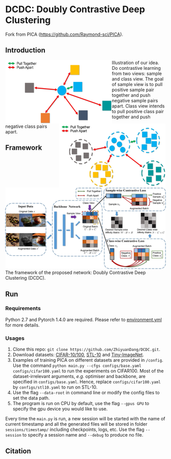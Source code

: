 # DCDC: Doubly Contrastive Deep Clustering

Fork from PICA (https://github.com/Raymond-sci/PICA).

## Introduction



<img width="335" height="200" src="image/ill_sample.jpg" alt="sample view" style="float:left"/>

<img width="335" height="200" src="image/ill_class.jpg" alt="class view" style="float:right"/>


<p> Illustration of our idea. Do contrastive learning from two views: sample and class view. The goal of sample view is to pull positive sample pair together and push negative sample pairs apart. Class view intends to pull positive class pair together and push negative class pairs apart. </p>

## Framework

<img src="image/structure.jpg" width="800" />
The framework of the proposed network: Doubly Contrastive Deep Clustering (DCDC).


## Run
### Requirements
Python 2.7 and Pytorch 1.4.0 are required. Please refer to [environment.yml](./environment.yml) for more details.
### Usages
1. Clone this repo: `git clone https://github.com/ZhiyuanDang/DCDC.git`.
2. Download datasets: [CIFAR-10/100](https://www.cs.toronto.edu/~kriz/cifar.html), [STL-10](http://ai.stanford.edu/~acoates/stl10/) and [Tiny-ImageNet](http://cs231n.stanford.edu/tiny-imagenet-200.zip).
3. Examples of training PICA on different datasets are provided in `/config`. Use the command `python main.py --cfgs configs/base.yaml configs/cifar100.yaml` to run the experiments on CIFAR100. Most of the dataset-irrelevant arguments, *e.g.* optimiser and backbone, are specified in `configs/base.yaml`. Hence, replace `configs/cifar100.yaml` by `configs/stl10.yaml` to run on STL-10. 
4. Use the flag `--data-root` in command line or modify the config files to set the data path.
5. The program is run on CPU by default, use the flag `--gpus GPU` to specify the gpu device you would like to use.

Every time the `main.py` is run, a new session will be started with the name of current timestamp and all the generated files will be stored in folder `sessions/timestamp/` including checkpoints, logs, etc. Use the flag `--session` to specify a session name and `--debug` to produce no file.

## Citation

